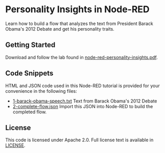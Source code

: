 # Personality Insights in Node-RED

Learn how to build a flow that analyzes the text from President Barack Obama's 2012 Debate and get his personality traits.

## Getting Started

Download and follow the lab found in [node-red-personality-insights.pdf](https://github.com/jeancarl/node-red-labs/tree/master/node-red-personality-insights/node-red-personality-insights.pdf).

## Code Snippets

HTML and JSON code used in this Node-RED tutorial is provided for your convenience in the following files:

* [1-barack-obama-speech.txt](https://github.com/jeancarl/node-red-labs/tree/master/node-red-personality-insights/code/1-barack-obama-speech.txt) Text from Barack Obama's 2012 Debate
* [2-complete-flow.json](https://github.com/jeancarl/node-red-labs/tree/master/node-red-personality-insights/code/2-complete-flow.json) Import this JSON into Node-RED to build the completed flow.

## License

This code is licensed under Apache 2.0. Full license text is available in [LICENSE](https://github.com/jeancarl/node-red-labs/tree/master/node-red-personality-insights/LICENSE).
